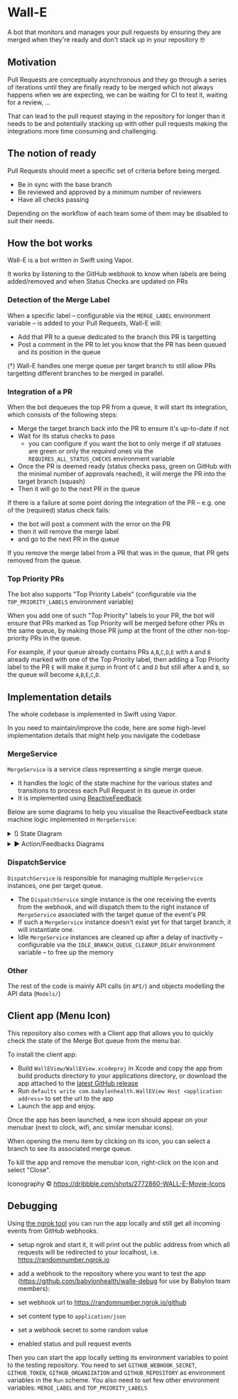 # Wall-E

A bot that monitors and manages your pull requests by ensuring they are merged when they're ready and don't stack up in your repository 🤓

## Motivation

Pull Requests are conceptually asynchronous and they go through a series of iterations until they are finally ready to be merged which not always happens when we are expecting, we can be waiting for CI to test it, waiting for a review, ... 

That can lead to the pull request staying in the repository for longer than it needs to be and potentially stacking up with other pull requests making the integrations more time consuming and challenging.

## The notion of ready

Pull Requests should meet a specific set of criteria before being merged.

- Be in sync with the base branch
- Be reviewed and approved by a minimum number of reviewers
- Have all checks passing

Depending on the workflow of each team some of them may be disabled to suit their needs.

## How the bot works

Wall-E is a bot written in Swift using Vapor.

It works by listening to the GitHub webhook to know when labels are being added/removed and when Status Checks are updated on PRs

### Detection of the Merge Label

When a specific label – configurable via the `MERGE_LABEL` environment variable – is added to your Pull Requests, Wall-E will:

 - Add that PR to a queue dedicated to the branch this PR is targetting
 - Post a comment in the PR to let you know that the PR has been queued and its position in the queue

(†) Wall-E handles one merge queue per target branch to still allow PRs targetting different branches to be merged in parallel.


### Integration of a PR

When the bot dequeues the top PR from a queue, it will start its integration, which consists of the following steps:

 - Merge the target branch back into the PR to ensure it's up-to-date if not
 - Wait for its status checks to pass
    - you can configure if you want the bot to only merge if _all_ statuses are green or only the _required_ ones via the `REQUIRES_ALL_STATUS_CHECKS` environment variable
 - Once the PR is deemed ready (status checks pass, green on GitHub with the minimal number of approvals reached), it will merge the PR into the target branch (squash)
 - Then it will go to the next PR in the queue

If there is a failure at some point doring the integration of the PR – e.g. one of the (required) status check fails:

 - the bot will post a comment with the error on the PR
 - then it will remove the merge label
 - and go to the next PR in the queue

If you remove the merge label from a PR that was in the queue, that PR gets removed from the queue.

### Top Priority PRs

The bot also supports "Top Priority Labels" (configurable via the `TOP_PRIORITY_LABELS` environment variable)

When you add one of such "Top Priority" labels to your PR, the bot will ensure that PRs marked as Top Priority will be merged before other PRs in the same queue, by making those PR jump at the front of the other non-top-priority PRs in the queue.

For example, if your queue already contains PRs `A`,`B`,`C`,`D`,`E` with `A` and `B` already marked with one of the Top Priority label, then adding a Top Priority label to the PR `E` will make it jump in front of `C` and `D` but still after `A` and `B`, so the queue will become `A`,`B`,`E`,`C`,`D`.

## Implementation details

The whole codebase is implemented in Swift using Vapor.

In you need to maintain/improve the code, here are some high-level implementation details that might help you navigate the codebase

### MergeService

`MergeService` is a service class representing a single merge queue.

 - It handles the logic of the state machine for the various states and transitions to process each Pull Request in its queue in order
 - It is implemented using [ReactiveFeedback](https://github.com/babylonhealth/ReactiveFeedback)

Below are some diagrams to help you visualise the ReactiveFeedback state machine logic implemented in `MergeService`:

<details>
<summary>🔃 State Diagram</summary>

![State Diagram](assets/mergebot_states.png)

</details>

<details>
<summary>▶️ Action/Feedbacks Diagrams</summary>

![State Diagram](assets/mergebot_feedbacks.png)

</details>

### DispatchService

`DispatchService` is responsible for managing multiple `MergeService` instances, one per target queue.

 - The `DispatchService` single instance is the one receiving the events from the webhook, and will dispatch them to the right instance of `MergeService` associated with the target queue of the event's PR
 - If such a `MergeService` instance doesn't exist yet for that target branch, it will instantiate one.
 - Idle `MergeService` instances are cleaned up after a delay of inactivity – configurable via the `IDLE_BRANCH_QUEUE_CLEANUP_DELAY` environment variable – to free up the memory

### Other

The rest of the code is mainly API calls (in `API/`) and objects modelling the API data (`Models/`)


## Client app (Menu Icon)

This repository also comes with a Client app that allows you to quickly check the state of the Merge Bot queue from the menu bar.

To install the client app:

 - Build `WallEView/WallEView.xcodeproj` in Xcode and copy the app from build products directory to your applications directory, or download the app attached to the [latest GitHub release](https://github.com/babylonhealth/Wall-E/releases)
 - Run `defaults write com.babylonhealth.WallEView Host <application address>` to set the url to the app
 - Launch the app and enjoy.

 Once the app has been launched, a new icon should appear on your menubar (next to clock, wifi, anc similar menubar icons).
 
 When opening the menu item by clicking on its icon, you can select a branch to see its associated merge queue.
 
 To kill the app and remove the menubar icon, right-click on the icon and select "Close".

Iconography © https://dribbble.com/shots/2772860-WALL-E-Movie-Icons

## Debugging

Using [the ngrok tool](https://dashboard.ngrok.com/get-started) you can run the app locally and still get all incoming events from GitHub webhooks.

- setup ngrok and start it, it will print out the public address from which all requests will be redirected to your localhost, i.e. https://randomnumber.ngrok.io

- add a webhook to the repository where you want to test the app (https://github.com/babylonhealth/walle-debug for use by Babylon team members):
 - set webhook url to https://randomnumber.ngrok.io/github
 - set content type to `application/json`
 - set a webhook secret to some random value
 - enabled status and pull request events

Then you can start the app locally setting its environment variables to point to the testing repository. You need to set `GITHUB_WEBHOOK_SECRET`, `GITHUB_TOKEN`, `GITHUB_ORGANIZATION` and `GITHUB_REPOSITORY` as environment variables in the `Run` scheme. You also need to set few other environment variables: `MERGE_LABEL` and `TOP_PRIORITY_LABELS`
